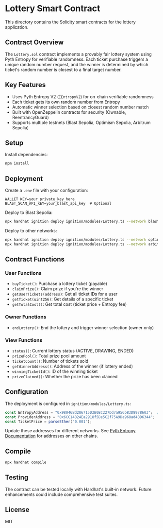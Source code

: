 # Lottery Smart Contract

This directory contains the Solidity smart contracts for the lottery application.

## Contract Overview

The `Lottery.sol` contract implements a provably fair lottery system using Pyth Entropy for verifiable randomness. Each ticket purchase triggers a unique random number request, and the winner is determined by which ticket's random number is closest to a final target number.

## Key Features

- Uses Pyth Entropy V2 (`IEntropyV2`) for on-chain verifiable randomness
- Each ticket gets its own random number from Entropy
- Automatic winner selection based on closest random number match
- Built with OpenZeppelin contracts for security (Ownable, ReentrancyGuard)
- Supports multiple testnets (Blast Sepolia, Optimism Sepolia, Arbitrum Sepolia)

## Setup

Install dependencies:

```bash
npm install
```

## Deployment

Create a `.env` file with your configuration:

```env
WALLET_KEY=your_private_key_here
BLAST_SCAN_API_KEY=your_blast_api_key  # Optional
```

Deploy to Blast Sepolia:

```bash
npx hardhat ignition deploy ignition/modules/Lottery.ts --network blast-sepolia --verify
```

Deploy to other networks:

```bash
npx hardhat ignition deploy ignition/modules/Lottery.ts --network optimism-sepolia
npx hardhat ignition deploy ignition/modules/Lottery.ts --network arbitrum-sepolia
```

## Contract Functions

### User Functions

- `buyTicket()`: Purchase a lottery ticket (payable)
- `claimPrize()`: Claim prize if you're the winner
- `getUserTickets(address)`: Get all ticket IDs for a user
- `getTicket(uint256)`: Get details of a specific ticket
- `getTotalCost()`: Get total cost (ticket price + Entropy fee)

### Owner Functions

- `endLottery()`: End the lottery and trigger winner selection (owner only)

### View Functions

- `status()`: Current lottery status (ACTIVE, DRAWING, ENDED)
- `prizePool()`: Total prize pool amount
- `ticketCount()`: Number of tickets sold
- `getWinnerAddress()`: Address of the winner (if lottery ended)
- `winningTicketId()`: ID of the winning ticket
- `prizeClaimed()`: Whether the prize has been claimed

## Configuration

The deployment is configured in `ignition/modules/Lottery.ts`:

```typescript
const EntropyAddress = "0x98046Bd286715D3B0BC227Dd7a956b83D8978603";  // Blast Sepolia
const ProviderAddress = "0x6CC14824Ea2918f5De5C2f75A9Da968ad4BD6344";
const TicketPrice = parseEther("0.001");
```

Update these addresses for different networks. See [Pyth Entropy Documentation](https://docs.pyth.network/entropy) for addresses on other chains.

## Compile

```bash
npx hardhat compile
```

## Testing

The contract can be tested locally with Hardhat's built-in network. Future enhancements could include comprehensive test suites.

## License

MIT
